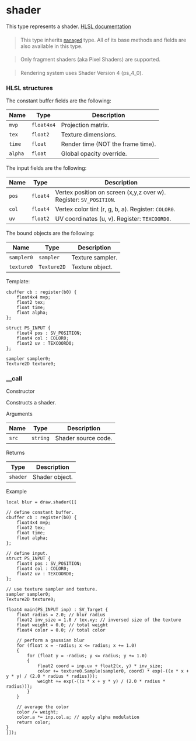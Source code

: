 # shader

This type represents a shader. [HLSL documentation](https://learn.microsoft.com/en-us/windows/win32/direct3dhlsl/dx-graphics-hlsl-reference)

> ####
>
> This type inherits [`managed`](https://lua.fatality.win/managed.html) type. All of its base methods and fields are also available in this type.

> ####
>
> Only fragment shaders (aka Pixel Shaders) are supported.

> ####
>
> Rendering system uses Shader Version 4 (ps\_4\_0).

### HLSL structures﻿ <a href="#hlsl-structures" id="hlsl-structures"></a>

The constant buffer fields are the following:

| Name    | Type       | Description                       |
| ------- | ---------- | --------------------------------- |
| `mvp`   | `float4x4` | Projection matrix.                |
| `tex`   | `float2`   | Texture dimensions.               |
| `time`  | `float`    | Render time (NOT the frame time). |
| `alpha` | `float`    | Global opacity override.          |

The input fields are the following:

| Name  | Type     | Description                                                        |
| ----- | -------- | ------------------------------------------------------------------ |
| `pos` | `float4` | Vertex position on screen (x,y,z over w). Register: `SV_POSITION`. |
| `col` | `float4` | Vertex color tint (r, g, b, a). Register: `COLOR0`.                |
| `uv`  | `float2` | UV coordinates (u, v). Register: `TEXCOORD0`.                      |

The bound objects are the following:

| Name       | Type        | Description      |
| ---------- | ----------- | ---------------- |
| `sampler0` | `sampler`   | Texture sampler. |
| `texture0` | `Texture2D` | Texture object.  |

Template:

```
cbuffer cb : register(b0) {
    float4x4 mvp;
    float2 tex;
    float time;
    float alpha;
};

struct PS_INPUT {
    float4 pos : SV_POSITION;
    float4 col : COLOR0;
    float2 uv : TEXCOORD0;
};

sampler sampler0;
Texture2D texture0;
```

### \_\_call﻿ <a href="#call" id="call"></a>

Constructor

Constructs a shader.

Arguments

| Name  | Type     | Description         |
| ----- | -------- | ------------------- |
| `src` | `string` | Shader source code. |

Returns

| Type     | Description    |
| -------- | -------------- |
| `shader` | Shader object. |

Example

```
local blur = draw.shader([[

// define constant buffer.
cbuffer cb : register(b0) {
    float4x4 mvp;
    float2 tex;
    float time;
    float alpha;
};

// define input.
struct PS_INPUT {
    float4 pos : SV_POSITION;
    float4 col : COLOR0;
    float2 uv : TEXCOORD0;
};

// use texture sampler and texture.
sampler sampler0;
Texture2D texture0;

float4 main(PS_INPUT inp) : SV_Target {
    float radius = 2.0; // blur radius
    float2 inv_size = 1.0 / tex.xy; // inversed size of the texture
    float weight = 0.0; // total weight
    float4 color = 0.0; // total color

    // perform a gaussian blur
    for (float x = -radius; x <= radius; x += 1.0)
    {
        for (float y = -radius; y <= radius; y += 1.0)
        {
            float2 coord = inp.uv + float2(x, y) * inv_size;
            color += texture0.Sample(sampler0, coord) * exp(-((x * x + y * y) / (2.0 * radius * radius)));
            weight += exp(-((x * x + y * y) / (2.0 * radius * radius)));
        }
    }

    // average the color
    color /= weight;
    color.a *= inp.col.a; // apply alpha modulation
    return color;
}
]]);
```
